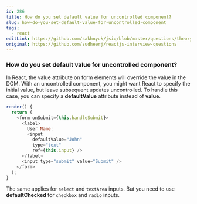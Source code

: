 ```yaml
---
id: 286
title: How do you set default value for uncontrolled component?
slug: how-do-you-set-default-value-for-uncontrolled-component
tags:
  - react
editLink: https://github.com/sakhnyuk/jsiq/blob/master/questions/theory/react/286.md
original: https://github.com/sudheerj/reactjs-interview-questions
---
```


### How do you set default value for uncontrolled component?

In React, the value attribute on form elements will override the value in the DOM. With an uncontrolled component, you might want React to specify the initial value, but leave subsequent updates uncontrolled. To handle this case, you can specify a **defaultValue** attribute instead of **value**.

```javascript
render() {
  return (
    <form onSubmit={this.handleSubmit}>
      <label>
        User Name:
        <input
          defaultValue="John"
          type="text"
          ref={this.input} />
      </label>
      <input type="submit" value="Submit" />
    </form>
  );
}
```

The same applies for `select` and `textArea` inputs. But you need to use **defaultChecked** for `checkbox` and `radio` inputs.